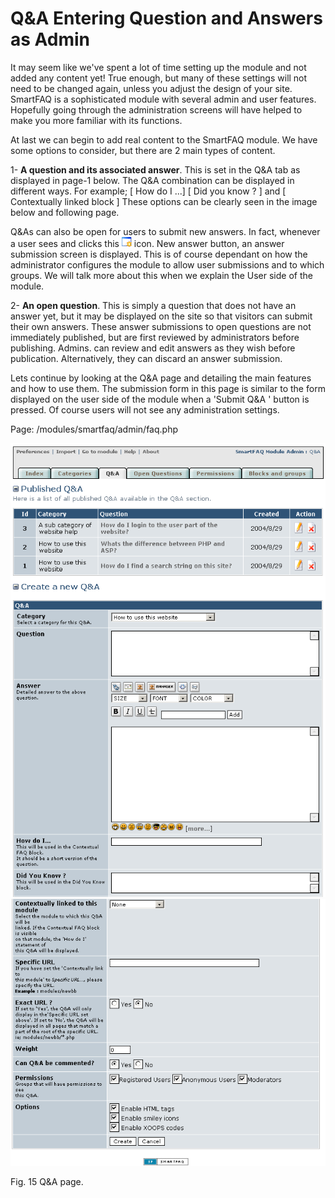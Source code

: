 # Q&A Entering Question and Answers as Admin

It may seem like we've spent a lot of time setting up the module and not added any content yet! True enough, but many of these settings will not need to be changed again, unless you adjust the design of your site. SmartFAQ is a sophisticated module with several admin and user features. Hopefully going through the administration screens will have helped to make you more familiar with its functions.

At last we can begin to add real content to the SmartFAQ module. We have some options to consider, but there are 2 main types of content.

1- **A question and its associated answer**. This is set in the Q&A tab as displayed in page-1 below. The Q&A combination can be displayed in different ways. For example; [ How do I ...] [ Did you know ? ] and [ Contextually linked block ] These options can be clearly seen in the image below and following page.

Q&As can also be open for users to submit new answers. In fact, whenever a user sees and clicks this ![image001.png](../../assets/newanswer.gif) icon. New answer button, an answer submission screen is displayed. This is of course dependant on how the administrator configures the module to allow user submissions and to which groups. We will talk more about this when we explain the User side of the module.

2- **An open question**. This is simply a question that does not have an answer yet, but it may be displayed on the site so that visitors can submit their own answers. These answer submissions to open questions are not immediately published, but are first reviewed by administrators before publishing. Admins. can review and edit answers as they wish before publication. Alternatively, they can discard an answer submission.

Lets continue by looking at the Q&A page and detailing the main features and how to use them. The submission form in this page is similar to the form displayed on the user side of the module when a 'Submit Q&A ' button is pressed. Of course users will not see any administration settings.

Page: /modules/smartfaq/admin/faq.php

![image001.png](../../assets/qa1.png)
![image001.png](../../assets/qa2.png)


Fig. 15 Q&A page.